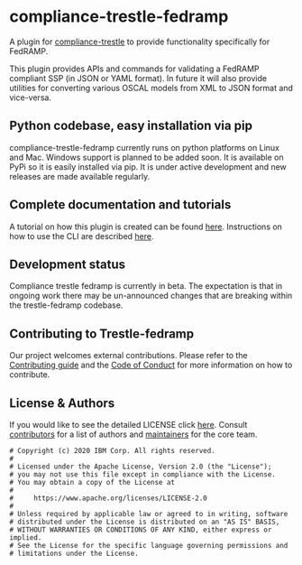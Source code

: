 # compliance-trestle-fedramp

A plugin for [compliance-trestle](https://github.com/oscal-compass/compliance-trestle) to provide functionality specifically for FedRAMP.

This plugin provides APIs and commands for validating a FedRAMP compliant SSP (in JSON or YAML format). In future it will also provide utilities for converting various OSCAL models from XML to JSON format and vice-versa.

## Python codebase, easy installation via pip

compliance-trestle-fedramp currently runs on  python platforms on Linux and Mac. Windows support is planned to be added soon. It is available on PyPi so it is easily installed via pip.  It is under active development and new releases are made available regularly.

## Complete documentation and tutorials

A tutorial on how this plugin is created can be found [here](https://oscal-compass.github.io/compliance-trestle/contributing/plugins). Instructions on how to use the CLI are described [here](https://oscal-compass.github.io/compliance-trestle/plugins/compliance-trestle-fedramp).

## Development status

Compliance trestle fedramp is currently in beta. The expectation is that in ongoing work there may be un-announced changes that are breaking within the trestle-fedramp codebase.

## Contributing to Trestle-fedramp

Our project welcomes external contributions. Please refer to the [Contributing guide](CONTRIBUTING.md) and the [Code of Conduct](https://github.com/oscal-compass/community/blob/main/CODE_OF_CONDUCT.md) for more information on how to contribute.

## License & Authors

If you would like to see the detailed LICENSE click [here](LICENSE).
Consult [contributors](https://github.com/oscal-compass/compliance-trestle-fedramp/graphs/contributors) for a list of authors and [maintainers](MAINTAINERS.md) for the core team.

```text
# Copyright (c) 2020 IBM Corp. All rights reserved.
#
# Licensed under the Apache License, Version 2.0 (the "License");
# you may not use this file except in compliance with the License.
# You may obtain a copy of the License at
#
#     https://www.apache.org/licenses/LICENSE-2.0
#
# Unless required by applicable law or agreed to in writing, software
# distributed under the License is distributed on an "AS IS" BASIS,
# WITHOUT WARRANTIES OR CONDITIONS OF ANY KIND, either express or implied.
# See the License for the specific language governing permissions and
# limitations under the License.

```
